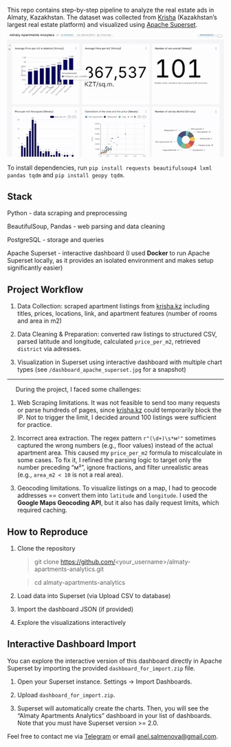 This repo contains step-by-step pipeline to analyze the real estate ads in Almaty, Kazakhstan. The dataset was collected from [Krisha](https://www.krisha.kz/) (Kazakhstan’s largest real estate platform) and visualized using [Apache Superset](https://superset.apache.org/). 


![Demo](./assets/preview_dashboard.gif)


To install dependencies, run `pip install requests beautifulsoup4 lxml pandas tqdm` and `pip install geopy tqdm`.

##    Stack

 Python - data scraping and preprocessing

 BeautifulSoup, Pandas - web parsing and data cleaning

PostgreSQL - storage and queries

Apache Superset - interactive dashboard (I used **Docker** to run Apache Superset locally, as it provides an isolated environment and makes setup significantly easier)

## **Project Workflow**

1. Data Collection: scraped apartment listings from [krisha.kz](https://www.krisha.kz/) including titles, prices, locations, link, and apartment features (number of rooms and area in m2) 

2. Data Cleaning & Preparation: converted raw listings to structured CSV, parsed latitude and longitude, calculated `price_per_m2`, retrieved `district` via adresses. 


3. Visualization in Superset using interactive dashboard with multiple chart types (see `/dashboard_apache_superset.jpg` for a snapshot)
   
--------------------------------------------------------------------------------

&nbsp;&nbsp;&nbsp;&nbsp; During the project, I faced some challenges:

1. Web Scraping limitations. It was not feasible to send too many requests or parse hundreds of pages, since [krisha.kz](https://www.krisha.kz/) could temporarily block the IP. Not to trigger the limit, I decided around 100 listings were sufficient for practice.

2. Incorrect area extraction. The regex pattern `r"(\d+)\s*м²"` sometimes captured the wrong numbers (e.g., floor values) instead of the actual apartment area. This caused my `price_per_m2` formula to miscalculate in some cases. To fix it, I refined the parsing logic to target only the number preceding “м²”, ignore fractions, and filter unrealistic areas (e.g., `area_m2 < 10` is not a real area).

3. Geocoding limitations. To visualize listings on a map, I had to geocode addresses == convert them into `latitude` and `longitude`. I used the **Google Maps Geocoding API**, but it also has daily request limits, which required caching.

## **How to Reproduce** 


1. Clone the repository
   
    >git clone https://github.com/<your_username>/almaty-apartments-analytics.git
   
    >cd almaty-apartments-analytics
3. Load data into Superset (via Upload CSV to database)
4. Import the dashboard JSON (if provided)
5. Explore the visualizations interactively

## **Interactive Dashboard Import**

You can explore the interactive version of this dashboard directly in Apache Superset by importing the provided `dashboard_for_import.zip` file.
1. Open your Superset instance. Settings → Import Dashboards.

2. Upload `dashboard_for_import.zip`.

3. Superset will automatically create the charts. Then, you will see the “Almaty Apartments Analytics” dashboard in your list of dashboards. Note that you must have Superset version >= 2.0.




Feel free to contact me via [Telegram](https://t.me/a117sst) or email anel.salmenova@gmail.com.
